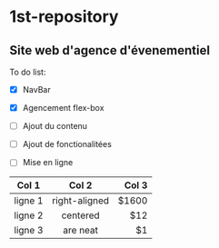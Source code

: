 # 1st-repository
## Site web d'agence d'évenementiel
To do list:
- [x] NavBar
- [x] Agencement flex-box
- [ ] Ajout du contenu
- [ ] Ajout de fonctionalitées
- [ ] Mise en ligne 



|Col 1|Col 2|Col 3|
|-|:-:|-:|
|ligne 1| right-aligned | $1600 |
|ligne 2| centered      |   $12 |
|ligne 3| are neat      |    $1 |

